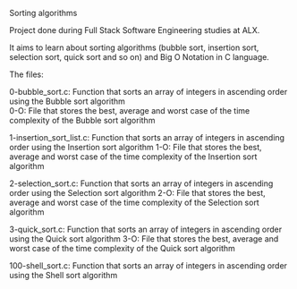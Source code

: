 Sorting algorithms

Project done during Full Stack Software Engineering studies at ALX.

It aims to learn about sorting algorithms (bubble sort, insertion sort, selection sort, quick sort and so on) 
and Big O Notation in C language.

The files:

0-bubble_sort.c: Function that sorts an array of integers in ascending order using the Bubble sort algorithm  
0-O: File that stores the best, average and worst case of the time complexity of the Bubble sort algorithm

1-insertion_sort_list.c: Function that sorts an array of integers in ascending order using the
Insertion sort algorithm
1-O: File that stores the best, average and worst case of the time complexity of the Insertion sort algorithm

2-selection_sort.c: Function that sorts an array of integers in ascending order using the Selection sort algorithm
2-O: File that stores the best, average and worst case of the time complexity of the Selection sort algorithm

3-quick_sort.c: Function that sorts an array of integers in ascending order using the Quick sort algorithm
3-O: File that stores the best, average and worst case of the time complexity of the Quick sort algorithm

100-shell_sort.c: Function that sorts an array of integers in ascending order using the Shell sort algorithm


